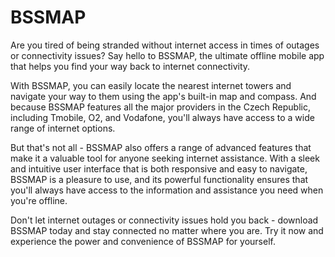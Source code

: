 # BSSMAP

Are you tired of being stranded without internet access in times of outages or connectivity issues? Say hello to BSSMAP, the ultimate offline mobile app that helps you find your way back to internet connectivity.

With BSSMAP, you can easily locate the nearest internet towers and navigate your way to them using the app's built-in map and compass. And because BSSMAP features all the major providers in the Czech Republic, including Tmobile, O2, and Vodafone, you'll always have access to a wide range of internet options.

But that's not all - BSSMAP also offers a range of advanced features that make it a valuable tool for anyone seeking internet assistance. With a sleek and intuitive user interface that is both responsive and easy to navigate, BSSMAP is a pleasure to use, and its powerful functionality ensures that you'll always have access to the information and assistance you need when you're offline.

Don't let internet outages or connectivity issues hold you back - download BSSMAP today and stay connected no matter where you are. Try it now and experience the power and convenience of BSSMAP for yourself.
